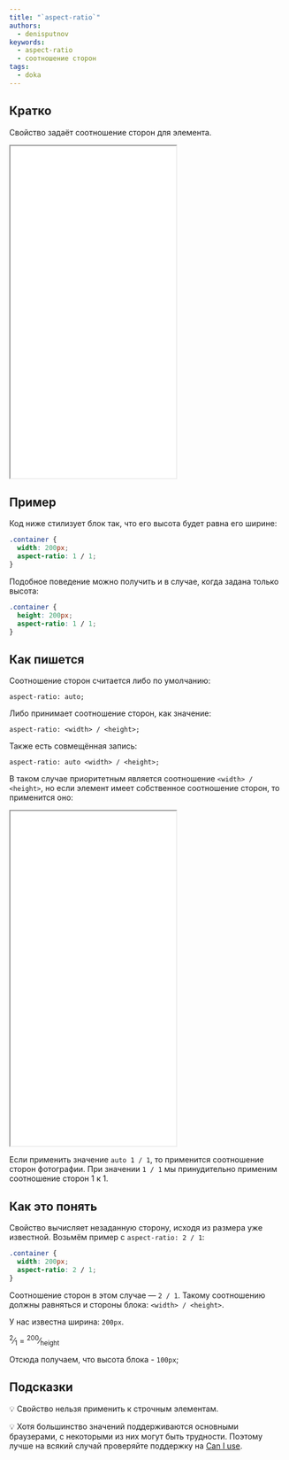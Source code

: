 ```yaml
---
title: "`aspect-ratio`"
authors:
  - denisputnov
keywords:
  - aspect-ratio
  - соотношение сторон
tags:
  - doka
---
```


## Кратко

Свойство задаёт соотношение сторон для элемента.

<iframe title="Как это работает" src="demos/variants/" height="600"></iframe>

## Пример

Код ниже стилизует блок так, что его высота будет равна его ширине:

```css
.container {
  width: 200px;
  aspect-ratio: 1 / 1;
}
```
Подобное поведение можно получить и в случае, когда задана только высота:

```css
.container {
  height: 200px;
  aspect-ratio: 1 / 1;
}
```

## Как пишется

Соотношение сторон считается либо по умолчанию:

`aspect-ratio: auto;`

Либо принимает соотношение сторон, как значение:

`aspect-ratio: <width> / <height>;`

Также есть совмещённая запись:

`aspect-ratio: auto <width> / <height>;`

В таком случае приоритетным является соотношение `<width> / <height>`, но если элемент имеет собственное соотношение сторон, то применится оно:

<iframe title="Собственное соотношение сторон у тега img" src="demos/aspect-ratio-auto/" height="605"></iframe>

Если применить значение `auto 1 / 1`, то применится соотношение сторон фотографии. При значении `1 / 1` мы принудительно применим соотношение сторон 1 к 1.

## Как это понять

Свойство вычисляет незаданную сторону, исходя из размера уже известной. Возьмём пример с `aspect-ratio: 2 / 1`:

```css
.container {
  width: 200px;
  aspect-ratio: 2 / 1;
}
```
Соотношение сторон в этом случае — `2 / 1`. Такому соотношению должны равняться и стороны блока: `<width> / <height>`.

У нас известна ширина: `200px`.

<sup>2</sup>⁄<sub>1</sub> = <sup>200</sup>⁄<sub>height</sub>

Отсюда получаем, что высота блока - `100px`;

## Подсказки

💡 Свойство нельзя применить к строчным элементам.

💡 Хотя большинство значений поддерживаются основными браузерами, с некоторыми из них могут быть трудности. Поэтому лучше на всякий случай проверяйте поддержку на [Can I use](https://caniuse.com/?search=aspect-ratio).
